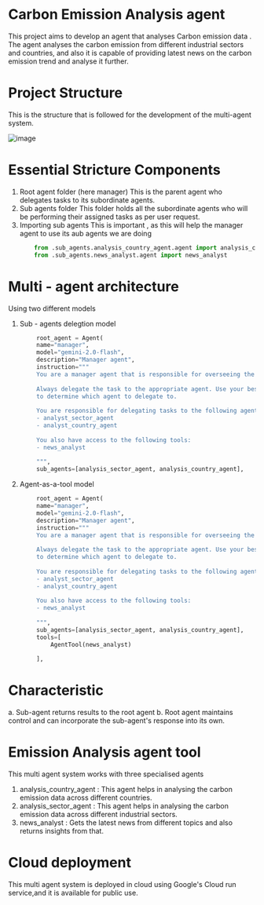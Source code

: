 # Carbon Emission Analysis agent
This project aims to develop an agent that analyses Carbon emission data . The agent analyses the carbon emission from different industrial sectors and countries, and also it is capable of providing latest news on the carbon emission trend and analyse it further.
# Project Structure
This is the structure that is followed for the development of the multi-agent system.

![image](https://github.com/user-attachments/assets/43eab7ef-f9b6-48ff-81a7-4856b3abc176)


# Essential Stricture Components
1. Root agent folder (here manager)
   This is the parent agent who delegates tasks to its subordinate agents.
2. Sub agents folder
   This folder holds all the subordinate agents who will be performing their assigned tasks as per user request.
3. Importing sub agents
   This is important , as this will help the manager agent to use its aub agents
   we are doing
   ``` python from .sub_agents.analysis_sector_agent.agent import analysis_sector_agent
       from .sub_agents.analysis_country_agent.agent import analysis_country_agent
       from .sub_agents.news_analyst.agent import news_analyst
   ```


# Multi - agent architecture
Using two different models
1. Sub - agents delegtion model
   
  ```  python
          root_agent = Agent(
          name="manager",
          model="gemini-2.0-flash",
          description="Manager agent",
          instruction="""
          You are a manager agent that is responsible for overseeing the work of the other agents.
      
          Always delegate the task to the appropriate agent. Use your best judgement 
          to determine which agent to delegate to.
      
          You are responsible for delegating tasks to the following agent:
          - analyst_sector_agent
          - analyst_country_agent
      
          You also have access to the following tools:
          - news_analyst
          
          """,
          sub_agents=[analysis_sector_agent, analysis_country_agent],
   ```


2. Agent-as-a-tool model
   
  ``` python
          root_agent = Agent(
          name="manager",
          model="gemini-2.0-flash",
          description="Manager agent",
          instruction="""
          You are a manager agent that is responsible for overseeing the work of the other agents.
      
          Always delegate the task to the appropriate agent. Use your best judgement 
          to determine which agent to delegate to.
      
          You are responsible for delegating tasks to the following agent:
          - analyst_sector_agent
          - analyst_country_agent
      
          You also have access to the following tools:
          - news_analyst
          
          """,
          sub_agents=[analysis_sector_agent, analysis_country_agent],
          tools=[
              AgentTool(news_analyst)
              
          ],
   ```

# Characteristic
a. Sub-agent returns results to the root agent
b. Root agent maintains control and can incorporate the sub-agent's response into its own.

# Emission Analysis agent tool
This multi agent system works with three specialised agents
1. analysis_country_agent : This agent helps in analysing the carbon emission data across different countries.
2. analysis_sector_agent : This agent helps in analysing the carbon emission data across different industrial sectors.
3. news_analyst : Gets the latest news from different topics and also returns insights from that.

# Cloud deployment
This multi agent system is deployed in cloud using Google's Cloud run service,and it is available for public use.



   

